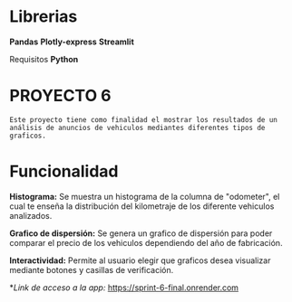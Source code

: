 # Librerias
**Pandas**
**Plotly-express**
**Streamlit**

Requisitos
**Python**

# PROYECTO 6
    Este proyecto tiene como finalidad el mostrar los resultados de un análisis de anuncios de vehiculos mediantes diferentes tipos de graficos.

# Funcionalidad
**Histograma:**
    Se muestra un histograma de la columna de "odometer", el cual te enseña la distribución del kilometraje de los diferente vehiculos analizados.

**Grafico de dispersión:**
    Se genera un grafico de dispersión para poder comparar el precio de los vehiculos dependiendo del año de fabricación.

**Interactividad:**
    Permite al usuario elegir que graficos desea visualizar mediante botones y casillas de verificación.

**Link de acceso a la app:*
https://sprint-6-final.onrender.com